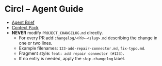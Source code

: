 # Circl – Agent Guide

- [Agent Brief](docs/ops/AGENT-BRIEF.md)
- [Context Pack](docs/ops/CONTEXT-PACK.md)
- **NEVER** modify `PROJECT_CHANGELOG.md` directly.
  - For every PR add `changelog/<PR>-<slug>.md` describing the change in one or two lines.
  - Example filenames: `123-add-repair-connector.md`, `fix-typo.md`.
  - Fragment style: `feat: add repair connector (#123)`.
  - If no entry is needed, apply the `skip-changelog` label.
